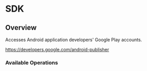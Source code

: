 # SDK

## Overview

Accesses Android application developers' Google Play accounts.

<https://developers.google.com/android-publisher>
### Available Operations

